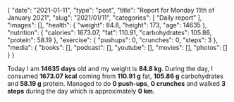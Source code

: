 {
    "date": "2021-01-11",
    "type": "post",
    "title": "Report for Monday 11th of January 2021",
    "slug": "2021\/01\/11",
    "categories": [
        "Daily report"
    ],
    "images": [],
    "health": {
        "weight": 84.8,
        "height": 173,
        "age": 14635
    },
    "nutrition": {
        "calories": 1673.07,
        "fat": 110.91,
        "carbohydrates": 105.86,
        "protein": 58.19
    },
    "exercise": {
        "pushups": 0,
        "crunches": 0,
        "steps": 3
    },
    "media": {
        "books": [],
        "podcast": [],
        "youtube": [],
        "movies": [],
        "photos": []
    }
}

Today I am <strong>14635 days</strong> old and my weight is <strong>84.8 kg</strong>. During the day, I consumed <strong>1673.07 kcal</strong> coming from <strong>110.91 g</strong> fat, <strong>105.86 g</strong> carbohydrates and <strong>58.19 g</strong> protein. Managed to do <strong>0 push-ups</strong>, <strong>0 crunches</strong> and walked <strong>3 steps</strong> during the day which is approximately <strong>0 km</strong>.